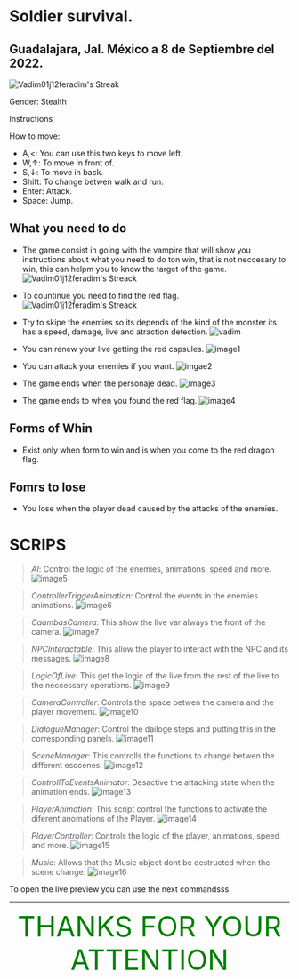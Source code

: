 # Soldier survival.

## Guadalajara, Jal. México a 8 de Septiembre del 2022.


![Vadim01j12feradim's Streak](./readmeImages/SoldierSurvival_2022B.pdf-image-003.png)

Gender: Stealth

Instructions

How to move:
* A,<: You can use this two keys to move left.
* W,↑: To move in front of.
* S,↓: To move in back.
* Shift: To change betwen walk and run.
* Enter: Attack.
* Space: Jump.

## What you need to do
* The game consist in going with the vampire that will show you instructions about what you need to do ton win, that is not neccesary to win, this can helpm you to know the target of the game.
![Vadim01j12feradim's Streack](./readmeImages/SoldierSurvival_2022B.pdf-image-004.png)

* To countinue you need to find the red flag.
![Vadim01j12feradim's Streack](./readmeImages/SoldierSurvival_2022B.pdf-image-005.png)

* Try to skipe the enemies so its depends of the kind of the monster its has a speed, damage, live and atraction detection.
![vadim](./readmeImages/SoldierSurvival_2022B.pdf-image-006.png)

* You can renew your live getting the red capsules.
![image1](./readmeImages/SoldierSurvival_2022B.pdf-image-007.png)

* You can attack your enemies if you want.
![imgae2](./readmeImages/SoldierSurvival_2022B.pdf-image-008.png)

* The game ends when the personaje dead.
![image3](./readmeImages/SoldierSurvival_2022B.pdf-image-009.png)

* The game ends to when you found the red flag.
![image4](./readmeImages/SoldierSurvival_2022B.pdf-image-010.png)



## Forms of Whin

* Exist only when form to win and is when you come to the red dragon flag.

## Fomrs to lose 
* You lose when the player dead caused by the attacks of the enemies.


# SCRIPS
> _AI_: Control the logic of the enemies, animations, speed and more.
![image5](./readmeImages/SoldierSurvival_2022B.pdf-image-011.png)

> _ControllerTriggerAnimation_: Control the events in the enemies animations.
![image6](./readmeImages/SoldierSurvival_2022B.pdf-image-012.png)

> _CaambasCamera_: This show the live var always the front of the camera.
![image7](./readmeImages/SoldierSurvival_2022B.pdf-image-013.png)

> _NPCInteractable_: This allow the player to interact with the NPC and its messages.
![image8](./readmeImages/SoldierSurvival_2022B.pdf-image-014.png)

> _LogicOfLive_: This get the logic of the live from the rest of the live to the neccessary operations.
![image9](./readmeImages/SoldierSurvival_2022B.pdf-image-015.png)

> _CameraController_: Controls the space betwen the camera and the player movement.
![image10](./readmeImages/SoldierSurvival_2022B.pdf-image-016.png)

> _DialogueManager_: Control the dailoge steps and putting this in the corresponding panels.
![image11](./readmeImages/SoldierSurvival_2022B.pdf-image-017.png)

> _SceneManager_: This controlls the functions to change betwen the different esccenes.
![image12](./readmeImages/SoldierSurvival_2022B.pdf-image-018.png)

> _ControllToEventsAnimator_: Desactive the attacking state when the animation ends.
![image13](./readmeImages/SoldierSurvival_2022B.pdf-image-019.png)

> _PlayerAnimation_: This script control the functions to activate the diferent anomations of the Player.
![image14](./readmeImages/SoldierSurvival_2022B.pdf-image-020.png)

> _PlayerController_: Controls the logic of the player, animations, speed and more.
![image15](./readmeImages/SoldierSurvival_2022B.pdf-image-021.png)

> _Music_: Allows that the Music object dont be destructed when the scene change.
![image16](./readmeImages/SoldierSurvival_2022B.pdf-image-022.png)

To open the live preview you can use the next commandsss

<hr>
<div style="text-align:center; color:GREEN;font-size:50px">
  THANKS FOR YOUR ATTENTION
</div>

